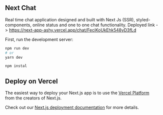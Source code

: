 ## Next Chat
Real time chat application designed and built with Next Js (SSR), styled-components, online status and one to one chat functionality.
Deployed link -> https://next-app-ashy.vercel.app/chat/FeciKoUkEhk548yD3fLd

First, run the development server:

```bash
npm run dev
# or
yarn dev

npm instal
```

## Deploy on Vercel

The easiest way to deploy your Next.js app is to use the [Vercel Platform](https://vercel.com/new?utm_medium=default-template&filter=next.js&utm_source=create-next-app&utm_campaign=create-next-app-readme) from the creators of Next.js.

Check out our [Next.js deployment documentation](https://nextjs.org/docs/deployment) for more details.
